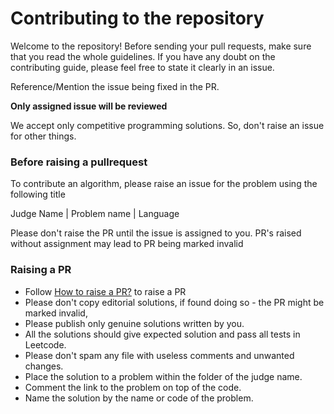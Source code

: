 # Contributing to the repository

Welcome to the repository! Before sending your pull requests, make sure that you read the whole guidelines. If you have any doubt on the contributing guide, please feel free to state it clearly in an issue.

Reference/Mention the issue being fixed in the PR.

**Only assigned issue will be reviewed**

We accept only competitive programming solutions. So, don't raise an issue for other things.

### Before raising a pullrequest

To contribute an algorithm, please raise an issue for the problem using the following title

Judge Name | Problem name | Language

Please don't raise the PR until the issue is assigned to you. PR's raised without assignment may lead to PR being marked invalid

### Raising a PR

- Follow [How to raise a PR?](https://www.digitalocean.com/community/tutorials/how-to-create-a-pull-request-on-github) to raise a PR
- Please don't copy editorial solutions, if found doing so - the PR might be marked invalid,
- Please publish only genuine solutions written by you.
- All the solutions should give expected solution and pass all tests in Leetcode.
- Please don't spam any file with useless comments and unwanted changes.
- Place the solution to a problem within the folder of the judge name.
- Comment the link to the problem on top of the code.
- Name the solution by the name or code of the problem.
